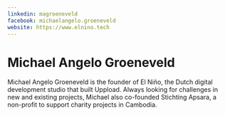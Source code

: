 ```yaml
---
linkedin: magroeneveld
facebook: michaelangelo.groeneveld
website: https://www.elnino.tech
---
```


# Michael Angelo Groeneveld

Michael Angelo Groeneveld is the founder of El Niño, the Dutch digital development studio that built Uppload. Always looking for challenges in new and existing projects, Michael also co-founded Stichting Apsara, a non-profit to support charity projects in Cambodia.
